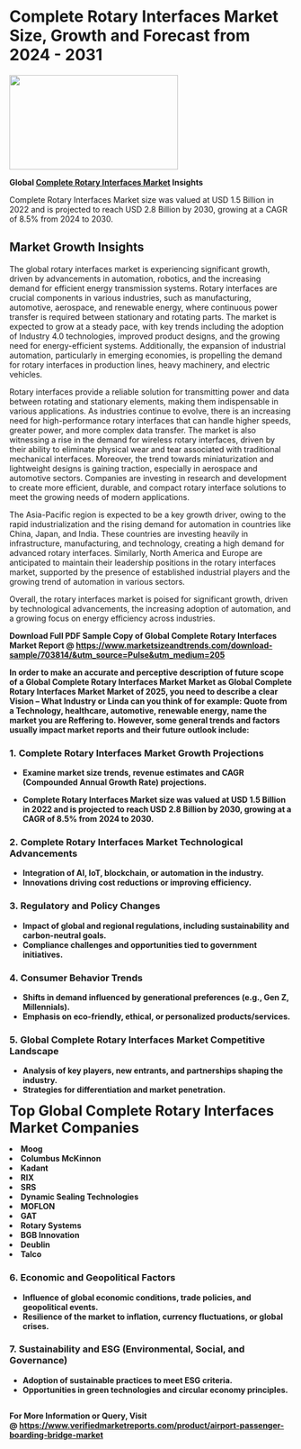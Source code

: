 <H1>Complete Rotary Interfaces Market Size, Growth and Forecast from 2024 - 2031</H1><img class="aligncenter size-medium wp-image-584254" src="https://thirdeyenews.in/wp-content/uploads/2024/09/Global-Market-Research-300x168.jpeg" alt="" width="300" height="168" /><p><strong>Global&nbsp;<a href="https://www.marketsizeandtrends.com/download-sample/703814/&amp;utm_source=Pulse&amp;utm_medium=205">Complete Rotary Interfaces Market</a> Insights</strong></p><p>Complete Rotary Interfaces Market size was valued at USD 1.5 Billion in 2022 and is projected to reach USD 2.8 Billion by 2030, growing at a CAGR of 8.5% from 2024 to 2030.</p><p><h2>Market Growth Insights</h2> <p>The global rotary interfaces market is experiencing significant growth, driven by advancements in automation, robotics, and the increasing demand for efficient energy transmission systems. Rotary interfaces are crucial components in various industries, such as manufacturing, automotive, aerospace, and renewable energy, where continuous power transfer is required between stationary and rotating parts. The market is expected to grow at a steady pace, with key trends including the adoption of Industry 4.0 technologies, improved product designs, and the growing need for energy-efficient systems. Additionally, the expansion of industrial automation, particularly in emerging economies, is propelling the demand for rotary interfaces in production lines, heavy machinery, and electric vehicles.</p> <p><strong></strong></p> <p>Rotary interfaces provide a reliable solution for transmitting power and data between rotating and stationary elements, making them indispensable in various applications. As industries continue to evolve, there is an increasing need for high-performance rotary interfaces that can handle higher speeds, greater power, and more complex data transfer. The market is also witnessing a rise in the demand for wireless rotary interfaces, driven by their ability to eliminate physical wear and tear associated with traditional mechanical interfaces. Moreover, the trend towards miniaturization and lightweight designs is gaining traction, especially in aerospace and automotive sectors. Companies are investing in research and development to create more efficient, durable, and compact rotary interface solutions to meet the growing needs of modern applications.</p> <p>The Asia-Pacific region is expected to be a key growth driver, owing to the rapid industrialization and the rising demand for automation in countries like China, Japan, and India. These countries are investing heavily in infrastructure, manufacturing, and technology, creating a high demand for advanced rotary interfaces. Similarly, North America and Europe are anticipated to maintain their leadership positions in the rotary interfaces market, supported by the presence of established industrial players and the growing trend of automation in various sectors.</p> <p>Overall, the rotary interfaces market is poised for significant growth, driven by technological advancements, the increasing adoption of automation, and a growing focus on energy efficiency across industries.</p> <p><strong></p><p><span class=""><strong>Download Full PDF Sample Copy of Global Complete Rotary Interfaces Market Report</strong> @ <a href="https://www.marketsizeandtrends.com/download-sample/703814/&amp;utm_source=Pulse&amp;utm_medium=205" target="_blank">https://www.marketsizeandtrends.com/download-sample/703814/&amp;utm_source=Pulse&amp;utm_medium=205</a></span></p><p>In order to make an accurate and perceptive description of future scope of a Global&nbsp;Complete Rotary Interfaces Market Market as Global&nbsp;Complete Rotary Interfaces Market Market of 2025, you need to describe a clear Vision &ndash; What Industry or Linda can you think of for example: Quote from a Technology, healthcare, automotive, renewable energy, name the market you are Reffering to. However, some general trends and factors usually impact market reports and their future outlook include:</p><h3>1.&nbsp;<strong>Complete Rotary Interfaces Market Growth Projections</strong></h3><ul><li>Examine market size trends, revenue estimates and CAGR (Compounded Annual Growth Rate) projections.</li><li><p>Complete Rotary Interfaces Market size was valued at USD 1.5 Billion in 2022 and is projected to reach USD 2.8 Billion by 2030, growing at a CAGR of 8.5% from 2024 to 2030.</p></li></ul><h3>2.&nbsp;<strong>Complete Rotary Interfaces Market Technological Advancements</strong></h3><ul><li>Integration of AI, IoT, blockchain, or automation in the industry.</li><li>Innovations driving cost reductions or improving efficiency.</li></ul><h3>3.&nbsp;<strong>Regulatory and Policy Changes</strong></h3><ul><li>Impact of global and regional regulations, including sustainability and carbon-neutral goals.</li><li>Compliance challenges and opportunities tied to government initiatives.</li></ul><h3>4.&nbsp;<strong>Consumer Behavior Trends</strong></h3><ul><li>Shifts in demand influenced by generational preferences (e.g., Gen Z, Millennials).</li><li>Emphasis on eco-friendly, ethical, or personalized products/services.</li></ul><h3>5.&nbsp;<strong>Global Complete Rotary Interfaces Market Competitive Landscape</strong></h3><ul><li>Analysis of key players, new entrants, and partnerships shaping the industry.</li><li>Strategies for differentiation and market penetration.</li></ul><p data-pm-slice="1 1 []"><span style="color: inherit; font-family: inherit; font-size: 25px;">Top Global Complete Rotary Interfaces Market Companies</span></p><div class="" data-test-id=""><p><li>Moog</li><li> Columbus McKinnon</li><li> Kadant</li><li> RIX</li><li> SRS</li><li> Dynamic Sealing Technologies</li><li> MOFLON</li><li> GAT</li><li> Rotary Systems</li><li> BGB Innovation</li><li> Deublin</li><li> Talco</li></p></div><h3>6.&nbsp;<strong>Economic and Geopolitical Factors</strong></h3><ul><li>Influence of global economic conditions, trade policies, and geopolitical events.</li><li>Resilience of the market to inflation, currency fluctuations, or global crises.</li></ul><h3>7.&nbsp;<strong>Sustainability and ESG (Environmental, Social, and Governance)</strong></h3><ul><li>Adoption of sustainable practices to meet ESG criteria.</li><li>Opportunities in green technologies and circular economy principles.</li></ul><h2><strong style="font-size: 14px;">For More Information or Query, Visit @&nbsp;</strong><a style="background-color: #ffffff; font-size: 14px;" href="https://www.marketsizeandtrends.com/report/complete-rotary-interfaces-market/" target="_blank">https://www.verifiedmarketreports.com/product/airport-passenger-boarding-bridge-market</a></h2>
